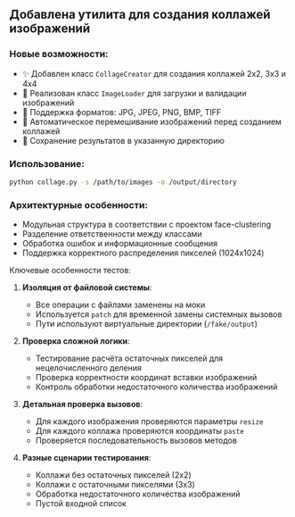 ## Добавлена утилита для создания коллажей изображений

### Новые возможности:
- ✨ Добавлен класс `CollageCreator` для создания коллажей 2x2, 3x3 и 4x4
- 📁 Реализован класс `ImageLoader` для загрузки и валидации изображений
- 🎯 Поддержка форматов: JPG, JPEG, PNG, BMP, TIFF
- 🎲 Автоматическое перемешивание изображений перед созданием коллажей
- 💾 Сохранение результатов в указанную директорию

### Использование:
```bash
python collage.py -s /path/to/images -o /output/directory
```

### Архитектурные особенности:
- Модульная структура в соответствии с проектом face-clustering
- Разделение ответственности между классами
- Обработка ошибок и информационные сообщения
- Поддержка корректного распределения пикселей (1024x1024)

Ключевые особенности тестов:

1. **Изоляция от файловой системы**:
   - Все операции с файлами заменены на моки
   - Используется `patch` для временной замены системных вызовов
   - Пути используют виртуальные директории (`/fake/output`)

2. **Проверка сложной логики**:
   - Тестирование расчёта остаточных пикселей для нецелочисленного деления
   - Проверка корректности координат вставки изображений
   - Контроль обработки недостаточного количества изображений

3. **Детальная проверка вызовов**:
   - Для каждого изображения проверяются параметры `resize`
   - Для каждого коллажа проверяются координаты `paste`
   - Проверяется последовательность вызовов методов

4. **Разные сценарии тестирования**:
   - Коллажи без остаточных пикселей (2x2)
   - Коллажи с остаточными пикселями (3x3)
   - Обработка недостаточного количества изображений
   - Пустой входной список
